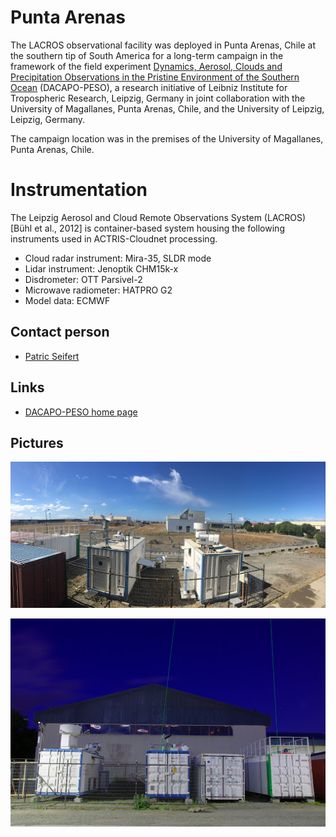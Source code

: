 # Punta Arenas

The LACROS observational facility was deployed in Punta Arenas, Chile at the
southern tip of South America for a long-term campaign in the framework of the
field experiment [Dynamics, Aerosol, Clouds and Precipitation Observations in
the Pristine Environment of the Southern Ocean](https://dacapo.tropos.de/)
(DACAPO-PESO), a research initiative of Leibniz Institute for Tropospheric
Research, Leipzig, Germany in joint collaboration with the University of
Magallanes, Punta Arenas, Chile, and the University of Leipzig, Leipzig,
Germany.

The campaign location was in the premises of the University of Magallanes,
Punta Arenas, Chile.

# Instrumentation

The Leipzig Aerosol and Cloud Remote Observations System (LACROS) [Bühl et al.,
2012] is container-based system housing the following instruments used in
ACTRIS-Cloudnet processing.

- Cloud radar instrument: Mira-35, SLDR mode
- Lidar instrument: Jenoptik CHM15k-x
- Disdrometer: OTT Parsivel-2
- Microwave radiometer: HATPRO G2
- Model data: ECMWF

## Contact person

- [Patric Seifert](mailto:seifert@tropos.de)

## Links

- [DACAPO-PESO home page](https://dacapo.tropos.de/)

## Pictures

![](../img/PuntaArenas1.jpg)

![](../img/PuntaArenas2.jpg)
